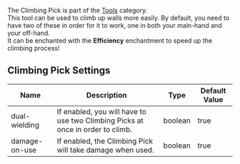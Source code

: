 The Climbing Pick is part of the [Tools](https://github.com/Slimefun/Slimefun4/wiki/Tools) category.  
This tool can be used to climb up walls more easily.
By default, you need to have two of these in order for it to work, one in both your main-hand and your off-hand.  
It can be enchanted with the **Efficiency** enchantment to speed up the climbing process! 

## Climbing Pick Settings
| Name          | Description                                                                    | Type    | Default Value |
| ------------- | ------------------------------------------------------------------------------ | ------- | ------------- |
| dual-wielding | If enabled, you will have to use two Climbing Picks at once in order to climb. | boolean | true          |
| damage-on-use | If enabled, the Climbing Pick will take damage when used.                      | boolean | true          |
